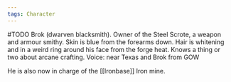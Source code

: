 ```yaml
---
tags: Character
---
```

#TODO
Brok (dwarven blacksmith). Owner of the Steel Scrote, a weapon and armour smithy. Skin is blue from the forearms down. Hair is whitening and in a weird ring around his face from the forge heat. Knows a thing or two about arcane crafting. Voice: near Texas and Brok from GOW

He is also now in charge of the [[Ironbase]] Iron mine.